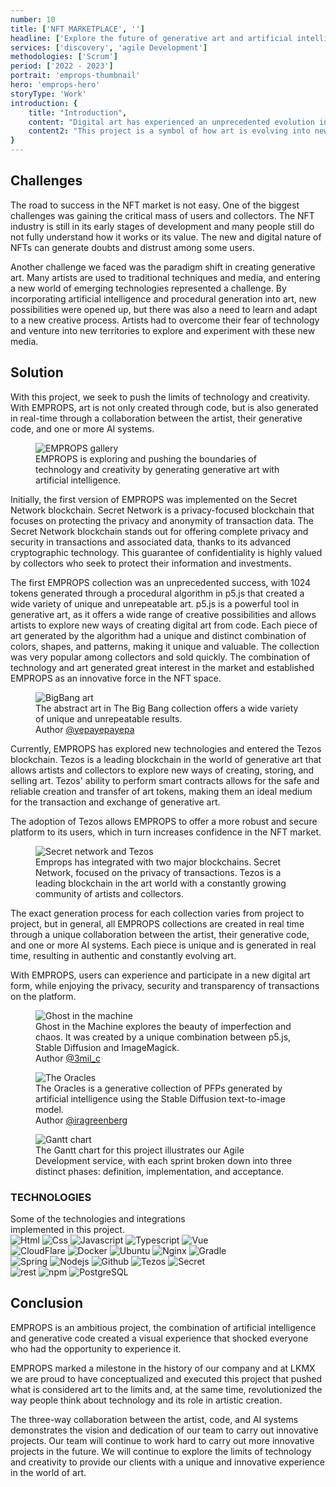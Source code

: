 ```yaml
---
number: 10
title: ['NFT MARKETPLACE', '']
headline: ['Explore the future of generative art and artificial intelligence with', 'EMPROPS.']
services: ['discovery', 'agile Development']
methodologies: ['Scrum']
period: ['2022 - 2023']
portrait: 'emprops-thumbnail'
hero: 'emprops-hero'
storyType: 'Work'
introduction: {
    title: "Introduction",
    content: "Digital art has experienced an unprecedented evolution in recent years, and with the arrival of NFTs, the way we view digital ownership has opened up new possibilities for art and creativity. In this sense, EMPROPS, or 'Emergent Properties', is a project developed by LKMX that is a pioneer in the world of generative art and artificial intelligence (AI), where technology and creativity merge to create unique and inimitable collections.",
    content2: "This project is a symbol of how art is evolving into new forms and how it is being transformed by emerging technologies. With EMPROPS, we delve into the nature of digital ownership and explore new territories in the creation of art."
}
---
```


<div>
    <h2>Challenges</h2>
    <p>The road to success in the NFT market is not easy. One of the biggest challenges was gaining the critical mass of users and collectors. The NFT industry is still in its early stages of development and many people still do not fully understand how it works or its value. The new and digital nature of NFTs can generate doubts and distrust among some users.</p>
    <p>Another challenge we faced was the paradigm shift in creating generative art. Many artists are used to traditional techniques and media, and entering a new world of emerging technologies represented a challenge. By incorporating artificial intelligence and procedural generation into art, new possibilities were opened up, but there was also a need to learn and adapt to a new creative process. Artists had to overcome their fear of technology and venture into new territories to explore and experiment with these new media.</p>
</div>
<div>
    <h2>Solution</h2>
    <p>With this project, we seek to push the limits of technology and creativity. With EMPROPS, art is not only created through code, but is also generated in real-time through a collaboration between the artist, their generative code, and one or more AI systems.</p>
</div>
<div>
    <figure>
        <img src="/work/emprops-figure1.jpg" alt="EMPROPS gallery"/>
        <figcaption class="story_story__mainContent__caption__IQRnS">EMPROPS is exploring and pushing the boundaries of technology and creativity by generating generative art with artificial intelligence.</figcaption>
    </figure>    
</div>
<div>
    <p>Initially, the first version of EMPROPS was implemented on the Secret Network blockchain. Secret Network is a privacy-focused blockchain that focuses on protecting the privacy and anonymity of transaction data. The Secret Network blockchain stands out for offering complete privacy and security in transactions and associated data, thanks to its advanced cryptographic technology. This guarantee of confidentiality is highly valued by collectors who seek to protect their information and investments.</p>
    <p>The first EMPROPS collection was an unprecedented success, with 1024 tokens generated through a procedural algorithm in p5.js that created a wide variety of unique and unrepeatable art. p5.js is a powerful tool in generative art, as it offers a wide range of creative possibilities and allows artists to explore new ways of creating digital art from code. Each piece of art generated by the algorithm had a unique and distinct combination of colors, shapes, and patterns, making it unique and valuable. The collection was very popular among collectors and sold quickly. The combination of technology and art generated great interest in the market and established EMPROPS as an innovative force in the NFT space.</p>
</div>
<div>
    <figure>
        <img src="/work/emprops-figure2.jpg" alt="BigBang art"/>
        <figcaption class="story_story__mainContent__caption__IQRnS">The abstract art in The Big Bang collection offers a wide variety of unique and unrepeatable results.<br/>Author <a href="https://twitter.com/yepayepayepa">@yepayepayepa</a> </figcaption>
    </figure>    
</div>
<div>
    <p>Currently, EMPROPS has explored new technologies and entered the Tezos blockchain. Tezos is a leading blockchain in the world of generative art that allows artists and collectors to explore new ways of creating, storing, and selling art. Tezos' ability to perform smart contracts allows for the safe and reliable creation and transfer of art tokens, making them an ideal medium for the transaction and exchange of generative art.</p>
    <p>The adoption of Tezos allows EMPROPS to offer a more robust and secure platform to its users, which in turn increases confidence in the NFT market.</p>
</div>
<div>
    <figure>
        <img src="/work/emprops-figure3.jpg" alt="Secret network and Tezos"/>
        <figcaption class="story_story__mainContent__caption__IQRnS">Emprops has integrated with two major blockchains. Secret Network, focused on the privacy of transactions. Tezos is a leading blockchain in the art world with a constantly growing community of artists and collectors.</figcaption>
    </figure>    
</div>
<div>
    <p>The exact generation process for each collection varies from project to project, but in general, all EMPROPS collections are created in real time through a unique collaboration between the artist, their generative code, and one or more AI systems. Each piece is unique and is generated in real time, resulting in authentic and constantly evolving art.</p>
    <p>With EMPROPS, users can experience and participate in a new digital art form, while enjoying the privacy, security and transparency of transactions on the platform.</p>
</div>
<div>
    <figure>
        <img src="/work/emprops-figure4.jpg" alt="Ghost in the machine"/>
        <figcaption class="story_story__mainContent__caption__IQRnS">Ghost in the Machine explores the beauty of imperfection and chaos. It was created by a unique combination between p5.js, Stable Diffusion and ImageMagick. <br/> Author <a href="https://twitter.com/3mil_c">@3mil_c</a></figcaption>
    </figure>    
</div>
<div>
    <figure>
        <img src="/work/emprops-figure5.jpg" alt="The Oracles"/>
        <figcaption class="story_story__mainContent__caption__IQRnS">The Oracles is a generative collection of PFPs generated by artificial intelligence using the Stable Diffusion text-to-image model. <br/>Author <a href="https://twitter.com/iragreenberg">@iragreenberg</a></figcaption>
    </figure>    
</div>
<div class="story_story__mainContent__gantt__TErEp">
    <figure>
        <img src="/work/project-chart-en--double.jpg" alt="Gantt chart"/>
        <figcaption class="story_story__mainContent__caption__IQRnS">The Gantt chart for this project illustrates our Agile Development service, with each sprint broken down into three distinct phases: definition, implementation, and acceptance.</figcaption>
    </figure>
</div>
<div class="story_story__mainContent__technologies__v5XXm">
    <div>
        <h3>TECHNOLOGIES</h3>
        <span>Some of the technologies and integrations <br/>implemented in this project.</span>
    </div>   
    <div class="story_story__mainContent__technologies__images__6NSg5">
        <div>
            <img alt="Html" src="/technologies/html.svg"/>
            <img alt="Css" src="/technologies/css.svg"/>
            <img alt="Javascript" src="/technologies/javascript.svg"/>
            <img alt="Typescript" src="/technologies/typescript.svg"/>
            <img alt="Vue" src="/technologies/vue.svg"/>
        </div>
        <div>
            <img alt="CloudFlare" src="/technologies/cloudflare.svg"/>
            <img alt="Docker" src="/technologies/docker.svg"/>
            <img alt="Ubuntu" src="/technologies/ubuntu.svg"/>
            <img alt="Nginx" src="/technologies/nginx.svg"/>
            <img alt="Gradle" src="/technologies/gradle.svg"/>
        </div>
        <div>
            <img alt="Spring" src="/technologies/spring.svg"/>
            <img alt="Nodejs" src="/technologies/nodejs.svg"/>
            <img alt="Github" src="/technologies/github.svg"/>
            <img alt="Tezos" src="/technologies/tezos.svg"/>
            <img alt="Secret" src="/technologies/secret.svg"/>
        </div>
        <div>
            <img alt="rest" src="/technologies/rest.svg" class="story_story__mainContent__technologies__images__large__KxVD1"/>
            <img alt="npm" src="/technologies/npm.svg" class="story_story__mainContent__technologies__images__large__KxVD1"/>
            <img alt="PostgreSQL" src="/technologies/postgresql.svg"/>
        </div>
    </div>     
</div>
<div>
    <h2>Conclusion</h2>
    <p>EMPROPS is an ambitious project, the combination of artificial intelligence and generative code created a visual experience that shocked everyone who had the opportunity to experience it.</p>
    <p>EMPROPS marked a milestone in the history of our company and at LKMX we are proud to have conceptualized and executed this project that pushed what is considered art to the limits and, at the same time, revolutionized the way people think about technology and its role in artistic creation.</p>
    <p>The three-way collaboration between the artist, code, and AI systems demonstrates the vision and dedication of our team to carry out innovative projects. Our team will continue to work hard to carry out more innovative projects in the future. We will continue to explore the limits of technology and creativity to provide our clients with a unique and innovative experience in the world of art.</p>
</div>